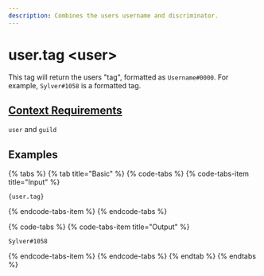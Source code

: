 ```yaml
---
description: Combines the users username and discriminator.
---
```


# user.tag &lt;user&gt;

This tag will return the users "tag", formatted as `Username#0000`. For example, `Sylver#1058` is a formatted tag.

## [Context Requirements](../tags.md#context-requirements)

`user` and `guild`

## Examples

{% tabs %}
{% tab title="Basic" %}
{% code-tabs %}
{% code-tabs-item title="Input" %}
```text
{user.tag}
```
{% endcode-tabs-item %}
{% endcode-tabs %}

{% code-tabs %}
{% code-tabs-item title="Output" %}
```text
Sylver#1058
```
{% endcode-tabs-item %}
{% endcode-tabs %}
{% endtab %}
{% endtabs %}

